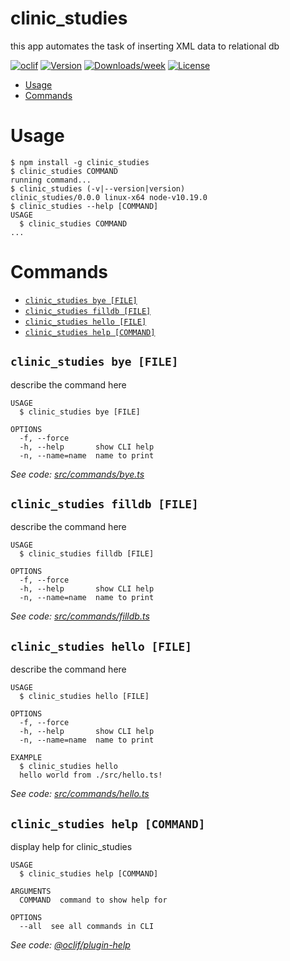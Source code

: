 clinic_studies
==============

this app automates the task of inserting XML data to relational db

[![oclif](https://img.shields.io/badge/cli-oclif-brightgreen.svg)](https://oclif.io)
[![Version](https://img.shields.io/npm/v/clinic_studies.svg)](https://npmjs.org/package/clinic_studies)
[![Downloads/week](https://img.shields.io/npm/dw/clinic_studies.svg)](https://npmjs.org/package/clinic_studies)
[![License](https://img.shields.io/npm/l/clinic_studies.svg)](https://github.com/jkvoulgaridis/appathonNTUA/blob/master/package.json)

<!-- toc -->
* [Usage](#usage)
* [Commands](#commands)
<!-- tocstop -->
# Usage
<!-- usage -->
```sh-session
$ npm install -g clinic_studies
$ clinic_studies COMMAND
running command...
$ clinic_studies (-v|--version|version)
clinic_studies/0.0.0 linux-x64 node-v10.19.0
$ clinic_studies --help [COMMAND]
USAGE
  $ clinic_studies COMMAND
...
```
<!-- usagestop -->
# Commands
<!-- commands -->
* [`clinic_studies bye [FILE]`](#clinic_studies-bye-file)
* [`clinic_studies filldb [FILE]`](#clinic_studies-filldb-file)
* [`clinic_studies hello [FILE]`](#clinic_studies-hello-file)
* [`clinic_studies help [COMMAND]`](#clinic_studies-help-command)

## `clinic_studies bye [FILE]`

describe the command here

```
USAGE
  $ clinic_studies bye [FILE]

OPTIONS
  -f, --force
  -h, --help       show CLI help
  -n, --name=name  name to print
```

_See code: [src/commands/bye.ts](https://github.com/jkvoulgaridis/appathonNTUA/blob/v0.0.0/src/commands/bye.ts)_

## `clinic_studies filldb [FILE]`

describe the command here

```
USAGE
  $ clinic_studies filldb [FILE]

OPTIONS
  -f, --force
  -h, --help       show CLI help
  -n, --name=name  name to print
```

_See code: [src/commands/filldb.ts](https://github.com/jkvoulgaridis/appathonNTUA/blob/v0.0.0/src/commands/filldb.ts)_

## `clinic_studies hello [FILE]`

describe the command here

```
USAGE
  $ clinic_studies hello [FILE]

OPTIONS
  -f, --force
  -h, --help       show CLI help
  -n, --name=name  name to print

EXAMPLE
  $ clinic_studies hello
  hello world from ./src/hello.ts!
```

_See code: [src/commands/hello.ts](https://github.com/jkvoulgaridis/appathonNTUA/blob/v0.0.0/src/commands/hello.ts)_

## `clinic_studies help [COMMAND]`

display help for clinic_studies

```
USAGE
  $ clinic_studies help [COMMAND]

ARGUMENTS
  COMMAND  command to show help for

OPTIONS
  --all  see all commands in CLI
```

_See code: [@oclif/plugin-help](https://github.com/oclif/plugin-help/blob/v3.1.0/src/commands/help.ts)_
<!-- commandsstop -->
